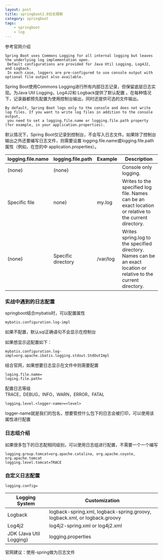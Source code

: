 ```yaml
---
layout: post
title: springboot2.0日志探索
category: springboot
tags: 
    - springboot
    - log
---
```


参考官网介绍
```
Spring Boot uses Commons Logging for all internal logging but leaves the underlying log implementation open.
 Default configurations are provided for Java Util Logging, Log4J2, and Logback. 
 In each case, loggers are pre-configured to use console output with optional file output also available.
```
Spring Boot使用Commons Logging进行所有内部日志记录，但保留底层日志实现。为Java Util Logging，Log4J2和 Logback提供了默认配置 。在每种情况下，记录器都预先配置为使用控制台输出，同时还提供可选的文件输出。

```
By default, Spring Boot logs only to the console and does not write log files. If you want to write log files in addition to the console output,
 you need to set a logging.file.name or logging.file.path property (for example, in your application.properties).
```
默认情况下，Spring Boot仅记录到控制台，不会写入日志文件。如果除了控制台输出之外还要编写日志文件，则需要设置 logging.file.name或logging.file.path属性（例如，在您的中 application.properties）。

logging.file.name | logging.file.path | Example | Description 
-----------|-----|-----------|------------
(none) | (none) | | Console only logging.
Specific file | none) | my.log   |Writes to the specified log file. Names can be an exact location or relative to the current directory.
(none) | Specific directory | /var/log   | Writes spring.log to the specified directory. Names can be an exact location or relative to the current directory.                                
                                
### 实战中遇到的日志配置
springboot结合mybatis时，可以配置属性
```properties
mybatis.configuration.log-impl
```
如果不配置，默认sql正确语句不会显示在控制台

如果想显示这配置如下：
```properties
mybatis.configuration.log-impl=org.apache.ibatis.logging.stdout.StdOutImpl
```
结合官网，如果想要日志显示在文件中则需要配置
```properties
loging.file.name=
loging.file.path=
```

配置日志等级        
TRACE，DEBUG，INFO，WARN，ERROR，FATAL
```properties
logging.level.<logger-name>=<level>
```
logger-name就是我们的包名，想要管控什么包下的日志会被打印，可以使用该属性进行配置

### 日志组介绍
如果很多包下的日志配相同级别，可以使用日志组进行配置，不需要一个一个编写
```properties
logging.group.tomcat=org.apache.catalina, org.apache.coyote, org.apache.tomcat
logging.level.tomcat=TRACE
```

### 自定义日志配置
```properties
logging.config=
```
Logging System | Customization
---------------|-------------
Logback | logback-spring.xml, logback-spring.groovy, logback.xml, or logback.groovy
Log4j2  | log4j2-spring.xml or log4j2.xml 
JDK (Java Util Logging) | logging.properties         

官网建议：使用-spring做为日志文件